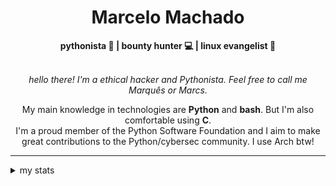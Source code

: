 <h1 align="center"> Marcelo Machado </h1> <!-- <img src="https://tryhackme-badges.s3.amazonaws.com/mmaachado.png" alt="TryHackMe"> -->
    
<div align="center">
<b>pythonista 🐍 | bounty hunter 💻 | linux evangelist 🐧</b>
<br>
<br>

<i>hello there! I'm a ethical hacker and Pythonista. Feel free to call me Marquês or Marcs.</i>

<p>

My main knowledge in technologies are **Python** and **bash**. But I'm also comfortable using **C**. <br/>
I'm a proud member of the Python Software Foundation and I aim to make great contributions to the Python/cybersec community. I use Arch btw!
</p>

</div>

---

<details closed>    
<summary>my stats</summary>

<!--START_SECTION:waka-->
**I'm an Early 🐤** 

```text
🌞 Morning    47 commits     ███░░░░░░░░░░░░░░░░░░░░░░   15.26% 
🌆 Daytime    118 commits    █████████░░░░░░░░░░░░░░░░   38.31% 
🌃 Evening    132 commits    ██████████░░░░░░░░░░░░░░░   42.86% 
🌙 Night      11 commits     █░░░░░░░░░░░░░░░░░░░░░░░░   3.57%

```


📊 **This Week I Spent My Time On** 

```text
⌚︎ Time Zone: America/Sao_Paulo

💬 Programming Languages: 
Markdown                 7 hrs 22 mins       ████████████████████░░░░░   79.86% 
YAML                     58 mins             ██░░░░░░░░░░░░░░░░░░░░░░░   10.49% 
XML                      23 mins             █░░░░░░░░░░░░░░░░░░░░░░░░   4.29% 
Python                   15 mins             ░░░░░░░░░░░░░░░░░░░░░░░░░   2.85% 
Other                    5 mins              ░░░░░░░░░░░░░░░░░░░░░░░░░   1.04%

🔥 Editors: 
Obsidian                 7 hrs 13 mins       ███████████████████░░░░░░   78.23% 
VS Code                  2 hrs               █████░░░░░░░░░░░░░░░░░░░░   21.77%

💻 Operating System: 
Windows                  8 hrs 50 mins       ████████████████████████░   95.92% 
Linux                    22 mins             █░░░░░░░░░░░░░░░░░░░░░░░░   4.08%

```


 Last Updated on 31/05/2025
<!--END_SECTION:waka-->

<!-- <div>
        <a target="_blank" rel="noopener noreferrer" href="https://github.com/mmaachado?tab=repositories"><img src="https://github-readme-stats.vercel.app/api/top-langs/?username=mmaachado&hide=html,css,swift,ruby&langs_count=6&hide_border=true&layout=compact&show_icons=true&line_height=10&theme=transparent&title_color=4a86d1&custom_title=favourite%20languages"
       alt="most used languages" align="right"></a>
     <a target="_blank" rel="noopener noreferrer" href="https://wakatime.com/@mmachado"><img width="400rem" src="https://github-readme-stats.vercel.app/api/wakatime?username=mmachado&theme=transparent&hide_border=true&hide=markdown,html,css,text,other,yaml,json,prolog,dart,docker,xml,gitconfig,TSQL&hide_title=true&line_height=50&langs_count=4&layout=default" alt="wakatime stats" align="left" /></a> 
        

</div>

 <img src="https://raw.githubusercontent.com/MicaelliMedeiros/micaellimedeiros/master/image/computer-illustration.png" min-width="400px" max-width="400px" width="400px" align="right" alt="computer-illustration.png"> -->
<!-- [![Buy me a coffee](https://img.shields.io/badge/Buy%20Me%20a%20Coffee-ffdd00?style=for-the-badge&logo=buy-me-a-coffee&logoColor=black)](https://www.buymeacoffee.com/anticodingclub) -->

</details>
